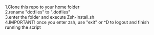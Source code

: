 1.Clone this repo to your home folder  
2.rename "dotfiles" to ".dotfiles"  
3.enter the folder and execute Zsh-install.sh  
4.IMPORTANT! once you enter zsh, use "exit" or ^D to logout and finish running the script  
